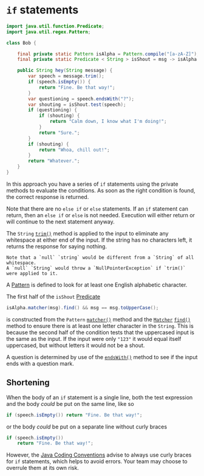 # `if` statements

```java
import java.util.function.Predicate;
import java.util.regex.Pattern;

class Bob {

    final private static Pattern isAlpha = Pattern.compile("[a-zA-Z]");
    final private static Predicate < String > isShout = msg -> isAlpha.matcher(msg).find() && msg == msg.toUpperCase();

    public String hey(String message) {
        var speech = message.trim();
        if (speech.isEmpty()) {
            return "Fine. Be that way!";
        }
        var questioning = speech.endsWith("?");
        var shouting = isShout.test(speech);
        if (questioning) {
            if (shouting) {
                return "Calm down, I know what I'm doing!";
            }
            return "Sure.";
        }
        if (shouting) {
            return "Whoa, chill out!";
        }
        return "Whatever.";
    }
}
```

In this approach you have a series of `if` statements using the private methods to evaluate the conditions.
As soon as the right condition is found, the correct response is returned.

Note that there are no `else if` or `else` statements.
If an `if` statement can return, then an `else if` or `else` is not needed.
Execution will either return or will continue to the next statement anyway.

The `String` [`trim()`][trim] method is applied to the input to eliminate any whitespace at either end of the input.
If the string has no characters left, it returns the response for saying nothing.

```exercism/caution
Note that a `null` `string` would be different from a `String` of all whitespace.
A `null` `String` would throw a `NullPointerException` if `trim()` were applied to it.
```

A [Pattern][pattern] is defined to look for at least one English alphabetic character.

The first half of the `isShout` [Predicate][predicate]

```java
isAlpha.matcher(msg).find() && msg == msg.toUpperCase();
```

is constructed from the `Pattern` [`matcher()`][matcher-method] method and the [`Matcher`][matcher]  [`find()`][find] method
to ensure there is at least one letter character in the `String`.
This is because the second half of the condition tests that the uppercased input is the same as the input.
If the input were only `"123"` it would equal itself uppercased, but without letters it would not be a shout.

A question is determined by use of the [`endsWith()`][endswith] method to see if the input ends with a question mark.

## Shortening

When the body of an `if` statement is a single line, both the test expression and the body _could_ be put on the same line, like so

```java
if (speech.isEmpty()) return "Fine. Be that way!";
```

or the body _could_ be put on a separate line without curly braces

```java
if (speech.isEmpty())
    return "Fine. Be that way!";
```

However, the [Java Coding Conventions][coding-conventions] advise to always use curly braces for `if` statements, which helps to avoid errors.
Your team may choose to overrule them at its own risk.

[trim]: https://docs.oracle.com/javase/7/docs/api/java/lang/String.html#trim()
[pattern]: https://docs.oracle.com/javase/8/docs/api/java/util/regex/Pattern.html
[predicate]: https://docs.oracle.com/javase/8/docs/api/java/util/function/Predicate.html
[matcher]: https://docs.oracle.com/javase/8/docs/api/java/util/regex/Matcher.html
[matcher-method]: https://docs.oracle.com/javase/8/docs/api/java/util/regex/Pattern.html#matcher-java.lang.CharSequence-
[find]: https://docs.oracle.com/javase/8/docs/api/java/util/regex/Matcher.html#find--
[endswith]: https://docs.oracle.com/javase/7/docs/api/java/lang/String.html#endsWith(java.lang.String)
[coding-conventions]: https://www.oracle.com/java/technologies/javase/codeconventions-statements.html#449
